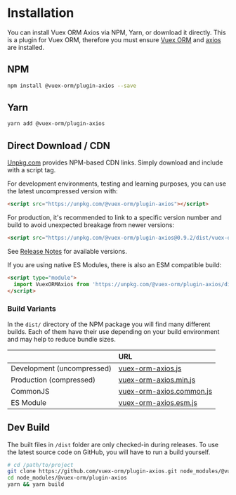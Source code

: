 # Installation

You can install Vuex ORM Axios via NPM, Yarn, or download it directly. This is a plugin for Vuex ORM, therefore you must ensure [Vuex ORM](https://vuex-orm.org/guide/prologue/installation) and [axios](https://github.com/axios/axios#installing) are installed.

## NPM

```bash
npm install @vuex-orm/plugin-axios --save
```

## Yarn

```bash
yarn add @vuex-orm/plugin-axios
```

## Direct Download / CDN

[](https://unpkg.com/@vuex-orm/plugin-axios)

[Unpkg.com](https://unpkg.com) provides NPM-based CDN links. Simply download and include with a script tag.

For development environments, testing and learning purposes, you can use the latest uncompressed version with:

```html
<script src="https://unpkg.com/@vuex-orm/plugin-axios"></script>
```

For production, it's recommended to link to a specific version number and build to avoid unexpected breakage from newer versions:

```html
<script src="https://unpkg.com/@vuex-orm/plugin-axios@0.9.2/dist/vuex-orm-axios.min.js"></script>

```

See [Release Notes](https://github.com/vuex-orm/plugin-axios/releases) for available versions.

If you are using native ES Modules, there is also an ESM compatible build:

```html
<script type="module">
  import VuexORMAxios from 'https://unpkg.com/@vuex-orm/plugin-axios/dist/vuex-orm-axios.esm.js'
</script>
```

### Build Variants

In the `dist/` directory of the NPM package you will find many different builds. Each of them have their use depending on your build environment and may help to reduce bundle sizes.

|                            | URL                                                                                                                  |
|----------------------------|:---------------------------------------------------------------------------------------------------------------------|
| Development (uncompressed) | [vuex-orm-axios.js](https://unpkg.com/@vuex-orm/plugin-axios)                                            |
| Production (compressed)    | [vuex-orm-axios.min.js](https://unpkg.com/@vuex-orm/plugin-axios/dist/vuex-orm-axios.min.js)       |
| CommonJS                   | [vuex-orm-axios.common.js](https://unpkg.com/@vuex-orm/plugin-axios/dist/vuex-orm-axios.common.js) |
| ES Module                  | [vuex-orm-axios.esm.js](https://unpkg.com/@vuex-orm/plugin-axios/dist/vuex-orm-axios.esm.js)       |

## Dev Build

The built files in `/dist` folder are only checked-in during releases. To use the latest source code on GitHub, you will have to run a build yourself.

```bash
# cd /path/to/project
git clone https://github.com/vuex-orm/plugin-axios.git node_modules/@vuex-orm/plugin-axios
cd node_modules/@vuex-orm/plugin-axios
yarn && yarn build
```
